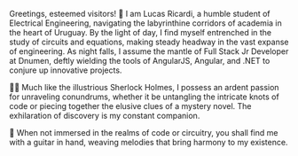Greetings, esteemed visitors! 👋 I am Lucas Ricardi, a humble student of Electrical Engineering, navigating the labyrinthine corridors of academia in the heart of Uruguay. By the light of day, I find myself entrenched in the study of circuits and equations, making steady headway in the vast expanse of engineering. As night falls, I assume the mantle of Full Stack Jr Developer at Dnumen, deftly wielding the tools of AngularJS, Angular, and .NET to conjure up innovative projects.

🕵️‍♂️ Much like the illustrious Sherlock Holmes, I possess an ardent passion for unraveling conundrums, whether it be untangling the intricate knots of code or piecing together the elusive clues of a mystery novel. The exhilaration of discovery is my constant companion.

🎸 When not immersed in the realms of code or circuitry, you shall find me with a guitar in hand, weaving melodies that bring harmony to my existence.
